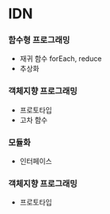 # IDN
### 함수형 프로그래밍
- 재귀 함수
forEach, reduce
- 추상화
### 객체지향 프로그래밍
- 프로토타입
- 고차 함수
### 모듈화
- 인터페이스
### 객체지향 프로그래밍
- 프로토타입
